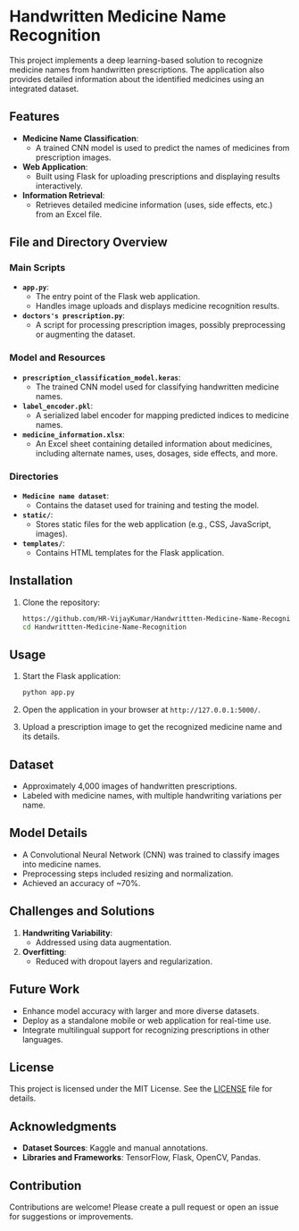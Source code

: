 # Handwritten Medicine Name Recognition

This project implements a deep learning-based solution to recognize medicine names from handwritten prescriptions. The application also provides detailed information about the identified medicines using an integrated dataset.

## Features

- **Medicine Name Classification**:
  - A trained CNN model is used to predict the names of medicines from prescription images.
- **Web Application**:
  - Built using Flask for uploading prescriptions and displaying results interactively.
- **Information Retrieval**:
  - Retrieves detailed medicine information (uses, side effects, etc.) from an Excel file.

## File and Directory Overview

### Main Scripts

- **`app.py`**:
  - The entry point of the Flask web application.
  - Handles image uploads and displays medicine recognition results.
- **`doctors's prescription.py`**:
  - A script for processing prescription images, possibly preprocessing or augmenting the dataset.

### Model and Resources

- **`prescription_classification_model.keras`**:
  - The trained CNN model used for classifying handwritten medicine names.
- **`label_encoder.pkl`**:
  - A serialized label encoder for mapping predicted indices to medicine names.
- **`medicine_information.xlsx`**:
  - An Excel sheet containing detailed information about medicines, including alternate names, uses, dosages, side effects, and more.

### Directories

- **`Medicine name dataset`**:
  - Contains the dataset used for training and testing the model.
- **`static/`**:
  - Stores static files for the web application (e.g., CSS, JavaScript, images).
- **`templates/`**:
  - Contains HTML templates for the Flask application.

## Installation

1. Clone the repository:

   ```bash
   https://github.com/HR-VijayKumar/Handwrittten-Medicine-Name-Recognition.git
   cd Handwrittten-Medicine-Name-Recognition
   ```

## Usage

1. Start the Flask application:

   ```bash
   python app.py
   ```

2. Open the application in your browser at `http://127.0.0.1:5000/`.

3. Upload a prescription image to get the recognized medicine name and its details.

## Dataset

- Approximately 4,000 images of handwritten prescriptions.
- Labeled with medicine names, with multiple handwriting variations per name.

## Model Details

- A Convolutional Neural Network (CNN) was trained to classify images into medicine names.
- Preprocessing steps included resizing and normalization.
- Achieved an accuracy of \~70%.

## Challenges and Solutions

1. **Handwriting Variability**:
   - Addressed using data augmentation.
2. **Overfitting**:
   - Reduced with dropout layers and regularization.

## Future Work

- Enhance model accuracy with larger and more diverse datasets.
- Deploy as a standalone mobile or web application for real-time use.
- Integrate multilingual support for recognizing prescriptions in other languages.

## License

This project is licensed under the MIT License. See the [LICENSE](LICENSE) file for details.

## Acknowledgments

- **Dataset Sources**: Kaggle and manual annotations.
- **Libraries and Frameworks**: TensorFlow, Flask, OpenCV, Pandas.

## Contribution

Contributions are welcome! Please create a pull request or open an issue for suggestions or improvements.

